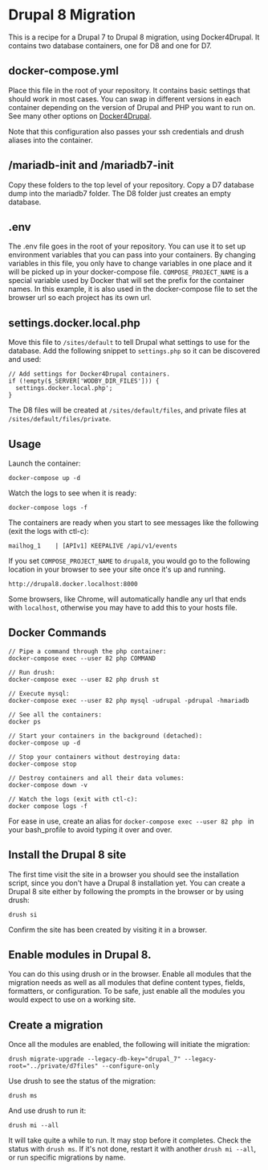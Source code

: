 # Drupal 8 Migration

This is a recipe for a Drupal 7 to Drupal 8 migration, using Docker4Drupal. It contains two database containers, one for D8 and one for D7.

## docker-compose.yml
Place this file in the root of your repository. It contains basic settings that should work in most cases. You can swap in different versions in each container depending on the version of Drupal and PHP you want to run on. See many other options on [Docker4Drupal](https://github.com/wodby/docker4drupal/blob/master/docker-compose.yml).

Note that this configuration also passes your ssh credentials and drush aliases into the container.

## /mariadb-init and /mariadb7-init

Copy these folders to the top level of your repository. Copy a D7 database dump into the mariadb7 folder. The D8 folder just creates an empty database.

## .env
The .env file goes in the root of your repository. You can use it to set up environment variables that you can pass into your containers. By changing variables in this file, you only have to change variables in one place and it will be picked up in your docker-compose file. `COMPOSE_PROJECT_NAME` is a special variable used by Docker that will set the prefix for the container names. In this example, it is also used in the docker-compose file to set the browser url so each project has its own url.

## settings.docker.local.php
Move this file to `/sites/default` to tell Drupal what settings to use for the database. Add the following snippet to `settings.php` so it can be discovered and used:

```
// Add settings for Docker4Drupal containers.
if (!empty($_SERVER['WODBY_DIR_FILES'])) {
  settings.docker.local.php';
}
```

The D8 files will be created at `/sites/default/files`, and private files at `/sites/default/files/private`. 

## Usage

Launch the container:

```
docker-compose up -d
```
Watch the logs to see when it is ready:

```
docker-compose logs -f
```

The containers are ready when you start to see messages like the following (exit the logs with ctl-c):

```
mailhog_1    | [APIv1] KEEPALIVE /api/v1/events
```

If you set `COMPOSE_PROJECT_NAME` to `drupal8`, you would go to the following location in your browser to see your site once it's up and running. 

```
http://drupal8.docker.localhost:8000
```

Some browsers, like Chrome, will automatically handle any url that ends with `localhost`, otherwise you may have to add this to your hosts file. 

## Docker Commands

```
// Pipe a command through the php container:
docker-compose exec --user 82 php COMMAND

// Run drush:
docker-compose exec --user 82 php drush st

// Execute mysql:
docker-compose exec --user 82 php mysql -udrupal -pdrupal -hmariadb

// See all the containers:
docker ps

// Start your containers in the background (detached):
docker-compose up -d

// Stop your containers without destroying data:
docker-compose stop

// Destroy containers and all their data volumes:
docker-compose down -v

// Watch the logs (exit with ctl-c):
docker compose logs -f

```

For ease in use, create an alias for `docker-compose exec --user 82 php ` in your bash_profile to avoid typing it over and over.

## Install the Drupal 8 site

The first time visit the site in a browser you should see the installation script, since you don't have a Drupal 8 installation yet. You can create a Drupal 8 site either by following the prompts in the browser or by using drush:

```
drush si 
```

Confirm the site has been created by visiting it in a browser.

## Enable modules in Drupal 8.

You can do this using drush or in the browser. Enable all modules that the migration needs as well as all modules that define content types, fields, formatters, or configuration. To be safe, just enable all the modules you would expect to use on a working site.

## Create a migration

Once all the modules are enabled, the following will initiate the migration:

```
drush migrate-upgrade --legacy-db-key="drupal_7" --legacy-root="../private/d7files" --configure-only
```

Use drush to see the status of the migration:

```
drush ms
```

And use drush to run it:

```
drush mi --all
```

It will take quite a while to run. It may stop before it completes. Check the status with `drush ms`. If it's not done, restart it with another `drush mi --all`, or run specific migrations by name.


